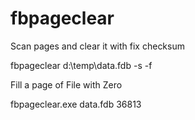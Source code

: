 # fbpageclear
Scan pages and clear it with fix checksum

  fbpageclear d:\temp\data.fdb -s -f  

Fill a page of File with Zero

  fbpageclear.exe data.fdb 36813

